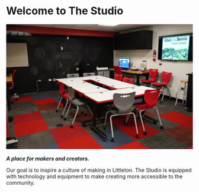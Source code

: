 # Welcome to The Studio

![Picture of The Studio](assets/images/studio.webp)

***A place for makers and creators.***

Our goal is to inspire a culture of making in Littleton. The Studio is equipped with technology and equipment to make creating more accessible to the community.
